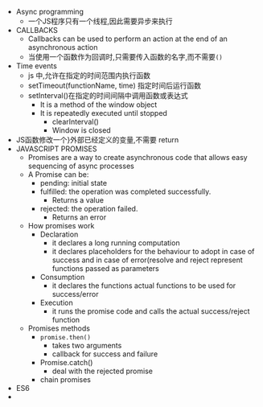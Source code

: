 - Async programming
	- 一个JS程序只有一个线程,因此需要异步来执行
- CALLBACKS
	- Callbacks can be used to perform an action at the end of an asynchronous action
	- 当使用一个函数作为回调时,只需要传入函数的名字,而不需要`()`
- Time events
	- js 中,允许在指定的时间范围内执行函数
	- setTimeout(functionName, time) 指定时间后运行函数
	- setInterval()在指定的时间间隔中调用函数或表达式
		- It is a method of the window object
		- It is repeatedly executed until stopped
			- clearInterval()
			- Window is closed
- JS函数修改一个}外部已经定义的变量,不需要 return
- JAVASCRIPT PROMISES
	- Promises are a way to create asynchronous code that allows easy sequencing of async processes
	- A Promise can be:
		- pending: initial state
		- fulfilled: the operation was completed successfully.
			- Returns a value
		- rejected: the operation failed.
			- Returns an error
	- How promises work
		- Declaration
			- it declares a long running computation
			- it declares placeholders for the behaviour to adopt in case of success and in case of error(resolve and reject represent functions passed as parameters
		- Consumption
			- it declares the functions actual functions to be used for success/error
		- Execution
			- it runs the promise code and calls the actual success/reject function
	- Promises methods
		- `promise.then()`
			- takes two arguments
			- callback for success and failure
		- Promise.catch()
			- deal with the rejected promise
		- chain promises
- ES6
-
